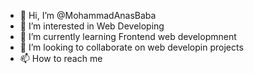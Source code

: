 - 👋 Hi, I’m @MohammadAnasBaba
- 👀 I’m interested in Web Developing
- 🌱 I’m currently learning Frontend web developmnent
- 💞️ I’m looking to collaborate on web developin projects
- 📫 How to reach me 

<!---
MohammadAnasBaba/MohammadAnasBaba is a ✨ special ✨ repository because its `README.md` (this file) appears on your GitHub profile.
You can click the Preview link to take a look at your changes.
--->
